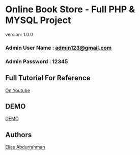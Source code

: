# Online Book Store - Full PHP & MYSQL Project

version: 1.0.0

### Admin User Name : admin123@gmail.com

### Admin Password : 12345

## Full Tutorial For Reference

[On Youtube](https://youtube.com/playlist?list=PL2WFgdVk-usF5q_zBoHCFeGEj7NCQ_YLq)

## DEMO

[DEMO](https://youtu.be/IMCHi-5Ig40)

## Authors

[Elias Abdurrahman](https://github.com/codingWithElias)
